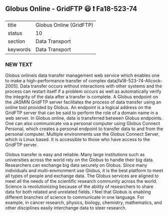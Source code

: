 ## Globus Online - GridFTP :smiley: :exclamation: Fa18-523-74


|          |                             |
| -------- | --------------------------- |
| title    | Globus Online (GridFTP)     | 
| status   | 10                          |
| section  | Data Transport              |
| keywords | Data Transport              |


### NEW TEXT

Globus onlineis data transfer management web service which enables
one to make a high-performance transfer of complex data[fa18-523-74-Allcock-2005]. Data transfer
occurs without interactions with other systems and the process can
restart itself if a problem occurs as well as automatically verify the
integrity of the data after a transfer is
complete. A Globus endpoint on the JASMIN
GridFTP server facilitates the process of data transfer using an
online tool provided by Globus. An endpoint is a logical address on
the GridFTP server that can be said to perform the role of a domain
name in a web server. In Globus online, data is transferred between
Globus endpoints. One can also communicate via a personal computer
using Globus Connect Personal, which creates a personal endpoint to
transfer data to and from the personal computer. Multiple environments
use the Globus Connect Server, which is Linux based. It is accessible
to those who have access to the GridFTP server.

Globus transfer is easy and reliable. Many large institutions such as
universities across the world rely on the Globus to handle their big
data. Researchers can exchange big data securely on Globus. Since many
individuals and multi-environment use Globus, it is the best platform
to meet all types of people and exchange data. The Globus services are
aligned to meet all the needs of the scientific research community
across the world. Science is revolutionizing because of the ability of
researchers to share data for both related and unrelated fields. I
feel that Globus is enabling different branches of science to
communicate in one language. For example, in cancer research, physics,
biology, chemistry, mathematics, and other disciplines easily
interchange data to steer research.





